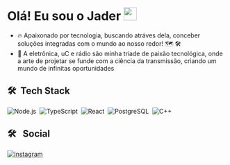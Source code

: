<h1 align="left">Olá! Eu sou o Jader <img src="https://raw.githubusercontent.com/kaueMarques/kaueMarques/master/hi.gif" height="30px"> </h1>

- 🔥 Apaixonado por tecnologia, buscando atráves dela, conceber soluções integradas com o mundo ao nosso redor! 🗺 🛠
- 🗼 A eletrônica, uC e rádio são minha tríade de paixão tecnológica, onde a arte de projetar se funde com a ciência da transmissão, criando um mundo de infinitas oportunidades

## 🛠 &nbsp;Tech Stack

![Node.js](https://img.shields.io/badge/Node.js-43853D?style=for-the-badge&logo=node.js&logoColor=white)&nbsp;
![TypeScript](https://img.shields.io/badge/TypeScript-007ACC?style=for-the-badge&logo=typescript&logoColor=white)&nbsp;
![React](https://img.shields.io/badge/React-20232A?style=for-the-badge&logo=react&logoColor=61DAFB)&nbsp;
![PostgreSQL](https://img.shields.io/badge/-PostgreSQL-05122A?style=flat&logo=postgresql)&nbsp;
![C++](https://img.shields.io/badge/C%2B%2B-00599C?style=for-the-badge&logo=c%2B%2B&logoColor=white)&nbsp;


## 🛠 &nbsp; Social
[![instagram](https://img.shields.io/badge/Instagram-E4405F?style=for-the-badge&logo=instagram&logoColor=white)](https://www.instagram.com/Jader.JS/)

